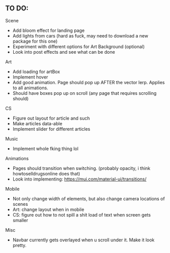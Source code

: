 ## TO DO:

Scene
 - Add bloom effect for landing page
 - Add lights from cars (hard as fuck, may need to download a new package for this one)
 - Experiment with different options for Art Background (optional)
 - Look into post effects and see what can be done

Art
 - Add loading for artBox
 - Implement hover
 - Add good animation. Page should pop up AFTER the vector lerp. Applies to all animations.
 - Should have boxes pop up on scroll (any page that requires scrolling should)

CS
 - Figure out layout for article and such
 - Make articles data-able
 - Implement slider for different articles

Music
 - Implement whole fking thing lol

Animations
 - Pages should transition when switching. (probably opacity, i think howtoselldrugsonline does that)
 - Look into implementing: https://mui.com/material-ui/transitions/

Mobile
 - Not only change width of elements, but also change camera locations of scenes
 - Art: change layout when in mobile
 - CS: figure out how to not spill a shit load of text when screen gets smaller

Misc
 - Navbar currently gets overlayed when u scroll under it. Make it look pretty. 